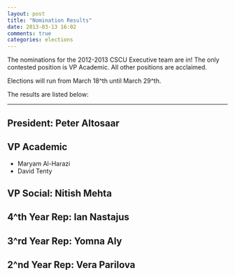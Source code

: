 ```yaml
---
layout: post
title: "Nomination Results"
date: 2013-03-13 16:02
comments: true
categories: elections
---
```


The nominations for the 2012-2013 CSCU Executive team are in!
The only contested position is VP Academic. All other positions are acclaimed.

Elections will run from March 18^th until March 29^th.

The results are listed below:

----

## President: Peter Altosaar 

## VP Academic
- Maryam Al-Harazi 
- David Tenty 

## VP Social: Nitish Mehta 

## 4^th Year Rep: Ian Nastajus 

## 3^rd Year Rep: Yomna Aly 

## 2^nd Year Rep: Vera Parilova 


